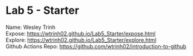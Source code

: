 # Lab 5 - Starter
Name: Wesley Trinh  
Expose: https://wtrinh02.github.io/Lab5_Starter/expose.html  
Explore: https://wtrinh02.github.io/Lab5_Starter/explore.html  
Github Actions Repo: https://github.com/wtrinh02/introduction-to-github
